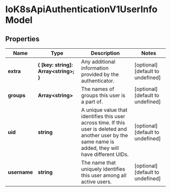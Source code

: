 # IoK8sApiAuthenticationV1UserInfoModel

## Properties

Name | Type | Description | Notes
------------ | ------------- | ------------- | -------------
**extra** | **{ [key: string]: Array&lt;string&gt;; }** | Any additional information provided by the authenticator. | [optional] [default to undefined]
**groups** | **Array&lt;string&gt;** | The names of groups this user is a part of. | [optional] [default to undefined]
**uid** | **string** | A unique value that identifies this user across time. If this user is deleted and another user by the same name is added, they will have different UIDs. | [optional] [default to undefined]
**username** | **string** | The name that uniquely identifies this user among all active users. | [optional] [default to undefined]


